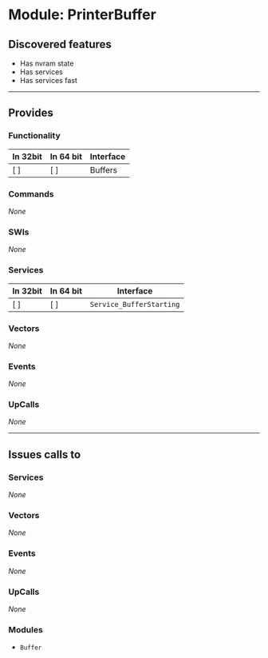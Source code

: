 # Module: PrinterBuffer

## Discovered features


* Has nvram state
* Has services
* Has services fast

---

## Provides

### Functionality

| In 32bit | In 64 bit | Interface |
|----------|-----------|-----------|
| [ ]      | [ ]       | Buffers |

### Commands


*None*


### SWIs


*None*


### Services


| In 32bit | In 64 bit | Interface |
|----------|-----------|-----------|
| [ ]      | [ ]       | `Service_BufferStarting` |


### Vectors


*None*


### Events


*None*


### UpCalls


*None*


---

## Issues calls to

### Services


*None*


### Vectors


*None*


### Events


*None*


### UpCalls


*None*


### Modules


* `Buffer`


